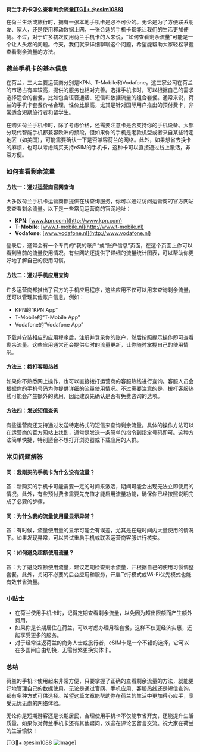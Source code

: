 **荷兰手机卡怎么查看剩余流量[[TG💪+ @esim1088](https://t.me/s/esim1088)]**

在荷兰生活或旅行时，拥有一张本地手机卡是必不可少的。无论是为了方便联系朋友、家人，还是使用移动数据上网，一张合适的手机卡都能让我们的生活更加便捷。不过，对于许多初次使用荷兰手机卡的人来说，“如何查看剩余流量”可能是一个让人头疼的问题。今天，我们就来详细聊聊这个问题，希望能帮助大家轻松掌握查看剩余流量的方法。

### 荷兰手机卡的基本信息

在荷兰，三大主要运营商分别是KPN、T-Mobile和Vodafone。这三家公司在荷兰的市场占有率较高，提供的服务也相对完善。选择手机卡时，可以根据自己的需求选择适合的套餐，比如包含语音通话、短信和数据流量的组合套餐。通常来说，荷兰的手机卡套餐价格合理，性价比很高，尤其是针对国际用户推出的预付费卡，非常适合短期旅行者和留学生。

在购买荷兰手机卡时，除了考虑价格，还需要注意卡是否支持你的手机设备。大部分现代智能手机都兼容欧洲的频段，但如果你的手机是老款机型或者来自某些特定地区（如美国），可能需要确认一下是否兼容荷兰的网络。此外，如果想省去换卡的麻烦，也可以考虑购买支持eSIM的手机卡，这种卡可以直接通过线上激活，非常方便。

### 如何查看剩余流量

#### 方法一：通过运营商官网查询

大多数荷兰手机卡运营商都提供在线查询服务，你可以通过访问运营商的官方网站来查看剩余流量。以下是一些常见运营商的官网地址：

- **KPN**: [www.kpn.com](http://www.kpn.com)
- **T-Mobile**: [www.t-mobile.nl](http://www.t-mobile.nl)
- **Vodafone**: [www.vodafone.nl](http://www.vodafone.nl)

登录后，通常会有一个专门的“我的账户”或“账户信息”页面，在这个页面上你可以看到当前的流量使用情况。有些网站还提供了详细的流量统计图表，可以帮助你更好地了解自己的使用习惯。

#### 方法二：通过手机应用查询

许多运营商都推出了官方的手机应用程序，这些应用不仅可以用来查询剩余流量，还可以管理其他账户信息。例如：

- KPN的“KPN App”
- T-Mobile的“T-Mobile App”
- Vodafone的“Vodafone App”

下载并安装相应的应用程序后，注册并登录你的账户，然后按照提示操作即可查看剩余流量。这些应用通常还会提供实时的流量更新，让你随时掌握自己的使用情况。

#### 方法三：拨打客服热线

如果你不熟悉网上操作，也可以直接拨打运营商的客服热线进行查询。客服人员会根据你的手机号码为你提供详细的流量使用情况。不过需要注意的是，拨打客服热线可能会产生额外的费用，因此建议先确认是否有免费咨询的选项。

#### 方法四：发送短信查询

有些运营商还支持通过发送特定格式的短信来查询剩余流量。具体的操作方法可以在运营商的官方网站上找到，通常是发送一条简单的指令到指定号码即可。这种方法简单快捷，特别适合不想打开浏览器或下载应用的人群。

### 常见问题解答

#### 问：我刚买的手机卡为什么没有流量？

答：新购买的手机卡可能需要一定的时间来激活，期间可能会出现无法立即使用的情况。此外，有些预付费卡需要先充值才能启用流量功能，确保你已经按照说明完成了必要的步骤。

#### 问：为什么我的流量使用量显示异常？

答：有时候，流量使用量的显示可能会有误差，尤其是在短时间内大量使用的情况下。如果发现异常，可以尝试重启手机或联系运营商客服进行核实。

#### 问：如何避免超额使用流量？

答：为了避免超额使用流量，建议定期检查剩余流量，并根据自己的使用习惯调整套餐。此外，关闭不必要的后台应用和服务，开启飞行模式或Wi-Fi优先模式也能有效节省流量。

### 小贴士

- 在荷兰使用手机卡时，记得定期查看剩余流量，以免因为超出限额而产生额外费用。
- 如果你是长期居住在荷兰，可以考虑办理月租套餐，这样不仅更经济实惠，还能享受更多的服务。
- 对于经常往返荷兰的商务人士或旅行者，eSIM卡是一个不错的选择，它可以在多国间自由切换，无需频繁更换实体卡。

### 总结

荷兰的手机卡使用起来非常方便，只要掌握了正确的查看剩余流量的方法，就能更好地管理自己的数据使用。无论是通过官网、手机应用、客服热线还是短信查询，都有多种方式可供选择。希望这篇文章能帮助你在荷兰的生活中更加得心应手，享受无忧无虑的网络体验。

无论你是短期游客还是长期居民，合理使用手机卡不仅能节省开支，还能提升生活质量。如果你对荷兰手机卡还有其他疑问，欢迎在评论区留言交流。祝大家在荷兰的生活愉快！

[[TG💪+ @esim1088](https://t.me/s/esim1088) ![Image](https://i.postimg.cc/4NQfJmqS/Snipaste-2025-05-13-00-14-12.png)]